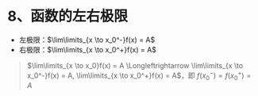 # 8、函数的左右极限

- 左极限：$\lim\limits_{x \to x_0^-}f(x) = A$
- 右极限：$\lim\limits_{x \to x_0^+}f(x) = A$
> $\lim\limits_{x \to x_0}f(x) = A \Longleftrightarrow \lim\limits_{x \to x_0^-}f(x) = A, \lim\limits_{x \to x_0^+}f(x) = A$，即 $f(x_0^-) = f(x_0^+) = A$

